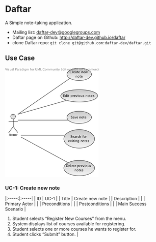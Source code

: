 Daftar
======

A Simple note-taking application.

* Mailing list: daftar-dev@googlegroups.com
* Daftar page on Github: http://daftar-dev.github.io/daftar
* clone Daftar repo: `git clone git@github.com:daftar-dev/daftar.git`

## Use Case
![UseCaseDiagram](usecase.png)

### UC-1: Create new note

|:-----:|:-----|
| ID | UC-1 |
| Title | Create new note |
| Description |  |
| Primary Actor |  |
| Preconditions |  |
| Postconditions |  |
| Main Success Scenario |
1. Student selects “Register New Courses” from the menu.
2. System displays list of courses available for registering.
3. Student selects one or more courses he wants to register for.
4. Student clicks “Submit” button. |
